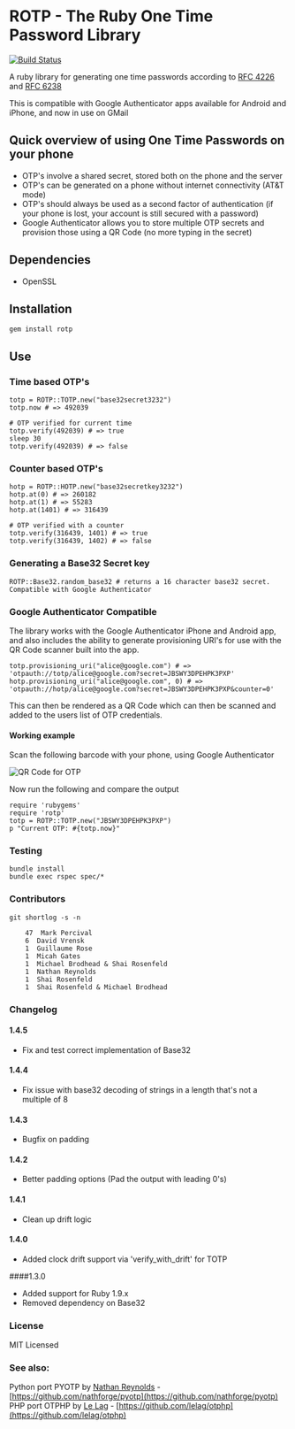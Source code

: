 # ROTP - The Ruby One Time Password Library
[![Build Status](https://secure.travis-ci.org/mdp/rotp.png)](http://travis-ci.org/mdp/rotp)

A ruby library for generating one time passwords according to [ RFC 4226 ](http://tools.ietf.org/html/rfc4226) and [ RFC 6238 ](http://tools.ietf.org/html/rfc6238)

This is compatible with Google Authenticator apps available for Android and iPhone, and now in use on GMail

## Quick overview of using One Time Passwords on your phone

* OTP's involve a shared secret, stored both on the phone and the server
* OTP's can be generated on a phone without internet connectivity (AT&T mode)
* OTP's should always be used as a second factor of authentication (if your phone is lost, your account is still secured with a password)
* Google Authenticator allows you to store multiple OTP secrets and provision those using a QR Code (no more typing in the secret)

## Dependencies

* OpenSSL

## Installation

    gem install rotp

## Use

### Time based OTP's

    totp = ROTP::TOTP.new("base32secret3232")
    totp.now # => 492039

    # OTP verified for current time
    totp.verify(492039) # => true
    sleep 30
    totp.verify(492039) # => false

### Counter based OTP's

    hotp = ROTP::HOTP.new("base32secretkey3232")
    hotp.at(0) # => 260182
    hotp.at(1) # => 55283
    hotp.at(1401) # => 316439

    # OTP verified with a counter
    totp.verify(316439, 1401) # => true
    totp.verify(316439, 1402) # => false

### Generating a Base32 Secret key

    ROTP::Base32.random_base32 # returns a 16 character base32 secret. Compatible with Google Authenticator

### Google Authenticator Compatible

The library works with the Google Authenticator iPhone and Android app, and also
includes the ability to generate provisioning URI's for use with the QR Code scanner
built into the app.

    totp.provisioning_uri("alice@google.com") # => 'otpauth://totp/alice@google.com?secret=JBSWY3DPEHPK3PXP'
    hotp.provisioning_uri("alice@google.com", 0) # => 'otpauth://hotp/alice@google.com?secret=JBSWY3DPEHPK3PXP&counter=0'

This can then be rendered as a QR Code which can then be scanned and added to the users
list of OTP credentials.

#### Working example

Scan the following barcode with your phone, using Google Authenticator

![QR Code for OTP](http://chart.apis.google.com/chart?cht=qr&chs=250x250&chl=otpauth%3A%2F%2Ftotp%2Falice%40google.com%3Fsecret%3DJBSWY3DPEHPK3PXP)

Now run the following and compare the output

    require 'rubygems'
    require 'rotp'
    totp = ROTP::TOTP.new("JBSWY3DPEHPK3PXP")
    p "Current OTP: #{totp.now}"

### Testing

    bundle install
    bundle exec rspec spec/*

### Contributors

    git shortlog -s -n

        47  Mark Percival
        6  David Vrensk
        1  Guillaume Rose
        1  Micah Gates
        1  Michael Brodhead & Shai Rosenfeld
        1  Nathan Reynolds
        1  Shai Rosenfeld
        1  Shai Rosenfeld & Michael Brodhead

### Changelog

#### 1.4.5

- Fix and test correct implementation of Base32

#### 1.4.4

- Fix issue with base32 decoding of strings in a length that's not a multiple of 8

#### 1.4.3

- Bugfix on padding

#### 1.4.2

- Better padding options (Pad the output with leading 0's)

#### 1.4.1

- Clean up drift logic

#### 1.4.0

- Added clock drift support via 'verify_with_drift' for TOTP

####1.3.0

- Added support for Ruby 1.9.x
- Removed dependency on Base32

### License

MIT Licensed

### See also:

Python port PYOTP by [Nathan Reynolds](https://github.com/nathforge) - [https://github.com/nathforge/pyotp](https://github.com/nathforge/pyotp)  
PHP port OTPHP by [Le Lag](https://github.com/lelag) - [https://github.com/lelag/otphp](https://github.com/lelag/otphp)
